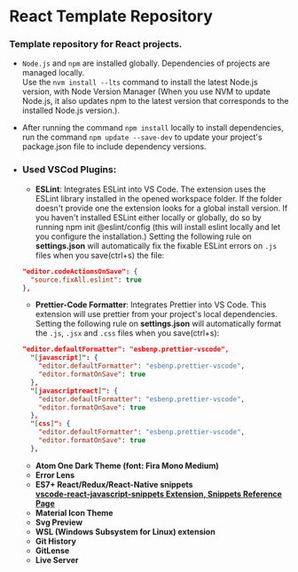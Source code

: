 # React Template Repository
### Template repository for React projects.

- `Node.js` and `npm` are installed globally. Dependencies of projects are managed locally.<br>
  Use the `nvm install --lts` command to install the latest Node.js version, with Node Version Manager (When you use NVM to update Node.js, it also updates npm to the latest version that corresponds to the installed Node.js version.).

- After running the command `npm install` locally to install dependencies, run the command `npm update --save-dev` to update your project's package.json file to include dependency versions.

- ### Used VSCod Plugins:
  - **ESLint**: Integrates ESLint into VS Code. The extension uses the ESLint library installed in the opened workspace folder. If the folder doesn't provide one the extension looks for a global install version. If you haven't installed ESLint either locally or globally, do so by running npm init @eslint/config (this will install eslint locally and let you configure the installation.)
  Setting the following rule on **settings.json** will automatically fix the fixable ESLint errors on `.js` files when you save(ctrl+s) the file:
  ```json
  "editor.codeActionsOnSave": {
    "source.fixAll.eslint": true
  },
  ```
  - **Prettier-Code Formatter**: Integrates Prettier into VS Code. This extension will use prettier from your project's local dependencies.
  Setting the following rule on **settings.json** will automatically format the `.js`, `.jsx` and `.css` files when you save(ctrl+s):
  ```json
  "editor.defaultFormatter": "esbenp.prettier-vscode",
    "[javascript]": {
      "editor.defaultFormatter": "esbenp.prettier-vscode",
      "editor.formatOnSave": true
    },
    "[javascriptreact]": {
      "editor.defaultFormatter": "esbenp.prettier-vscode",
      "editor.formatOnSave": true
    },
    "[css]": {
      "editor.defaultFormatter": "esbenp.prettier-vscode",
      "editor.formatOnSave": true
    },
  ```
  - **Atom One Dark Theme (font: Fira Mono Medium)**
  - **Error Lens**
  - **ES7+ React/Redux/React-Native snippets** <br> [**vscode-react-javascript-snippets Extension, Snippets Reference Page**](https://github.com/r5n-dev/vscode-react-javascript-snippets/blob/HEAD/docs/Snippets.md "github.com/r5n-dev/vscode-react-javascript-snippets/")
  - **Material Icon Theme**
  - **Svg Preview**
  - **WSL (Windows Subsystem for Linux) extension**
  - **Git History**
  - **GitLense**
  - **Live Server**
